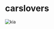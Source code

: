 # carslovers

![kia](https://smartcdn.prod.postmedia.digital/driving/images?url=https://smartcdn.prod.postmedia.digital/driving/wp-content/uploads/2020/01/2013-kia-soul.jpg&w=580&h=370)
